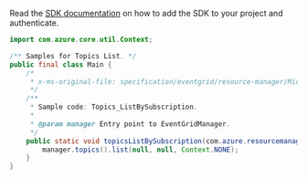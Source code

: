 Read the [SDK documentation](https://github.com/Azure/azure-sdk-for-java/blob/azure-resourcemanager-eventgrid_1.1.0/sdk/eventgrid/azure-resourcemanager-eventgrid/README.md) on how to add the SDK to your project and authenticate.

```java
import com.azure.core.util.Context;

/** Samples for Topics List. */
public final class Main {
    /*
     * x-ms-original-file: specification/eventgrid/resource-manager/Microsoft.EventGrid/stable/2021-12-01/examples/Topics_ListBySubscription.json
     */
    /**
     * Sample code: Topics_ListBySubscription.
     *
     * @param manager Entry point to EventGridManager.
     */
    public static void topicsListBySubscription(com.azure.resourcemanager.eventgrid.EventGridManager manager) {
        manager.topics().list(null, null, Context.NONE);
    }
}
```
